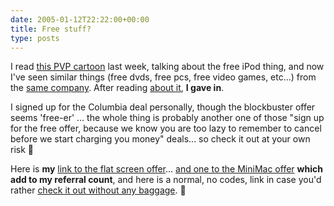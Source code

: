 ```yaml
---
date: 2005-01-12T22:22:00+00:00
title: Free stuff?
type: posts
---
```

I read [this PVP cartoon](http://www.pvponline.com/archive.php3?archive=20050109) last week, talking about the free iPod thing, and now I've seen similar things (free dvds, free pcs, free video games, etc...) from the [same company](http://www.gratisnetwork.com/default.html). After reading [about it](http://www.engadget.com/entry/1771223899144212), **I gave in**.

I signed up for the Columbia deal personally, though the blockbuster offer seems 'free-er' ... the whole thing is probably another one of those "sign up for the free offer, because we know you are too lazy to remember to cancel before we start charging you money" deals... so check it out at your own risk 🙂

Here is **my** [link to the flat screen offer](http://www.freeflatscreens.com/?r=13882371)... [and one to the MiniMac offer](http://www.freeminimacs.com/?r=13892191) **which add to my referral count**, and here is a normal, no codes, link in case you'd rather [check it out without any baggage](http://www.freeflatscreens.com/). 🙂
